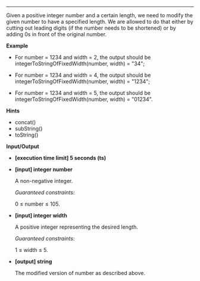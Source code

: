 ---

Given a positive integer number and a certain length, we need to modify the given number to have a specified length. We are allowed to do that either by cutting out leading digits (if the number needs to be shortened) or by adding 0s in front of the original number.

**Example**

- For number = 1234 and width = 2, the output should be
  integerToStringOfFixedWidth(number, width) = "34";

- For number = 1234 and width = 4, the output should be
  integerToStringOfFixedWidth(number, width) = "1234";

- For number = 1234 and width = 5, the output should be
  integerToStringOfFixedWidth(number, width) = "01234".

**Hints**

- concat()
- subString()
- toString()

**Input/Output**

- **[execution time limit] 5 seconds (ts)**
- **[input] integer number**

  A non-negative integer.

  _Guaranteed constraints:_

  0 ≤ number ≤ 105.

- **[input] integer width**

  A positive integer representing the desired length.

  _Guaranteed constraints_:

  1 ≤ width ≤ 5.

- **[output] string**

  The modified version of number as described above.
